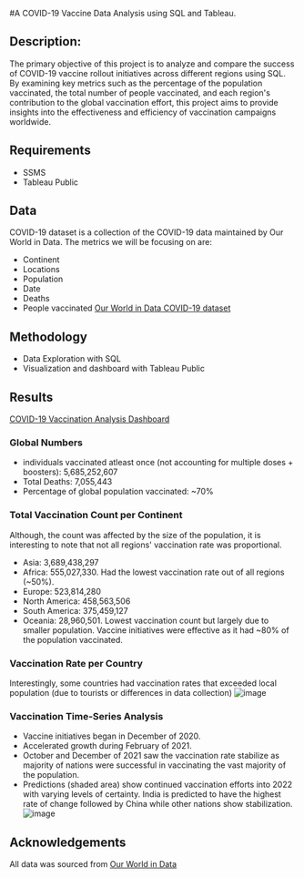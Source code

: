 #A COVID-19 Vaccine Data Analysis using SQL and Tableau.

## Description:
The primary objective of this project is to analyze and compare the success of COVID-19 vaccine rollout initiatives across different regions using SQL. By examining key metrics such as the percentage of the population vaccinated, the total number of people vaccinated, and each region's contribution to the global vaccination effort, this project aims to provide insights into the effectiveness and efficiency of vaccination campaigns worldwide.

## Requirements
- SSMS
- Tableau Public

## Data
COVID-19 dataset is a collection of the COVID-19 data maintained by Our World in Data. The metrics we will be focusing on are:
- Continent
- Locations
- Population
- Date
- Deaths
- People vaccinated
[Our World in Data COVID-19 dataset](https://ourworldindata.org/covid-deaths)

## Methodology
- Data Exploration with SQL
- Visualization and dashboard with Tableau Public

## Results

[COVID-19 Vaccination Analysis Dashboard](https://public.tableau.com/views/COVID-19VaccinationAnalysis_17205778688560/Dashboard1?:language=en-US&:sid=&:redirect=auth&:display_count=n&:origin=viz_share_link)

### Global Numbers
- individuals vaccinated atleast once (not accounting for multiple doses + boosters): 5,685,252,607
- Total Deaths: 7,055,443
- Percentage of global population vaccinated:  ~70%

### Total Vaccination Count per Continent
Although, the count was affected by the size of the population, it is interesting to note that not all regions' vaccination rate was proportional.
- Asia: 3,689,438,297
- Africa: 555,027,330. Had the lowest vaccination rate out of all regions (~50%).
- Europe: 523,814,280
- North America: 458,563,506
- South America: 375,459,127
- Oceania: 28,960,501. Lowest vaccination count but largely due to smaller population. Vaccine initiatives were effective as it had ~80% of the population vaccinated.

### Vaccination Rate per Country
Interestingly, some countries had vaccination rates that exceeded local population (due to tourists or differences in data collection)
![image](https://github.com/Sohom-Chakma/Global-COVID-19-Vaccination-Rollout-A-Data-Analysis-Project/assets/155359412/460443ea-6f96-41eb-839a-9a4550190bb8)

### Vaccination Time-Series Analysis
- Vaccine initiatives began in December of 2020.
- Accelerated growth during February of 2021.
- October and December of 2021 saw the vaccination rate stabilize as majority of nations were successful in vaccinating the vast majority of the population.
- Predictions (shaded area) show continued vaccination efforts into 2022 with varying levels of certainty. India is predicted to have the highest rate of change followed by China while other nations show stabilization. 
![image](https://github.com/Sohom-Chakma/Global-COVID-19-Vaccination-Rollout-A-Data-Analysis-Project/assets/155359412/951e0490-0229-4f0c-ad27-5b34d062d277)

## Acknowledgements
All data was sourced from [Our World in Data](https://ourworldindata.org/)






